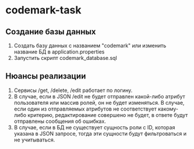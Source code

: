 # codemark-task
## Создание базы данных
1. Создать базу данных с названием "codemark" или изменить название БД в application.properties
2. Запустить скрипт codemark_database.sql
## Нюансы реализации
1. Сервисы /get, /delete, /edit работает по логину.
2. В случае, если в JSON /edit не будет отправлен какой-либо атрибут пользователя или массив ролей, он не будет изменяться. В случае, если один из отправляемых атрибутов не соответствует какому-либо критерию, редактирование совершено не будет, в ответе будут отправлены сообщения об ошибках. 
3. В случае, если в БД не существует сущность роли с ID, которая указана в JSON запросе, тогда эти сущности будут фильтроваться и не учитываться.
